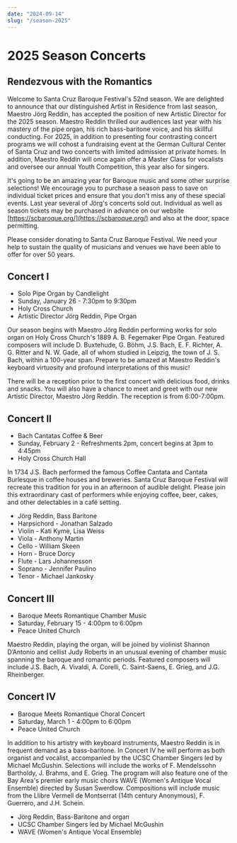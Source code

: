 ```yaml
---
date: "2024-09-14"
slug: "/season-2025"
---
```


# 2025 Season Concerts

## Rendezvous with the Romantics

Welcome to Santa Cruz Baroque Festival's 52nd season. We are delighted to announce that our distinguished Artist in Residence from last season, Maestro Jörg Reddin, has accepted the position of new Artistic Director for the 2025 season. Maestro Reddin thrilled our audiences last year with his mastery of the pipe organ, his rich bass-baritone voice, and his skillful conducting. For 2025, in addition to presenting four contrasting concert programs we will cohost a fundraising event at the German Cultural Center of Santa Cruz and two concerts with limited admission at private homes. In addition, Maestro Reddin will once again offer a Master Class for vocalists and oversee our annual Youth Competition, this year also for singers. 

It's going to be an amazing year for Baroque music and some other surprise selections! We encourage you to purchase a season pass to save on individual ticket prices and ensure that you don't miss any of these special events. Last year several of Jörg's concerts sold out. Individual as well as season tickets may be purchased in advance on our website [https://scbaroque.org/](https://scbaroque.org/) and also at the door, space permitting.

Please consider donating to Santa Cruz Baroque Festival. We need your help to sustain the quality of musicians and venues we have been able to offer for over 50 years.

## Concert I
* Solo Pipe Organ by Candlelight
* Sunday, January 26 - 7:30pm to 9:30pm
* Holy Cross Church
* Artistic Director Jörg Reddin, Pipe Organ

Our season begins with Maestro Jörg Reddin performing works for solo organ on Holy Cross Church's 1889 A. B. Fegemaker Pipe Organ. Featured composers will include D. Buxtehude, G. Böhm, J.S. Bach, E. F. Richter, A. G. Ritter and N. W. Gade, all of whom studied in Leipzig, the town of J. S. Bach, within a 100-year span. Prepare to be amazed at Maestro Reddin's keyboard virtuosity and profound interpretations of this music!

There will be a reception prior to the first concert with delicious food, drinks and snacks. You will also have a chance to meet and greet with our new Artistic Director, Maestro Jörg Reddin. The reception is from 6:00-7:00pm.


## Concert II
* Bach Cantatas Coffee & Beer
* Sunday, February 2 - Refreshments 2pm, concert begins at 3pm to 4:45pm
* Holy Cross Church Hall

In 1734 J.S. Bach performed the famous Coffee Cantata and Cantata Burlesque in coffee houses and breweries.  Santa Cruz Baroque Festival will recreate this tradition for you in an afternoon of audible delight.  Please join this extraordinary cast of performers while enjoying coffee, beer, cakes, and other delectables in a café setting.

* Jörg Reddin, Bass Baritone
* Harpsichord - Jonathan Salzado
* Violin - Kati Kyme, Lisa Weiss
* Viola - Anthony Martin
* Cello - William Skeen 
* Horn - Bruce Dorcy
* Flute - Lars Johannesson
* Soprano - Jennifer Paulino
* Tenor - Michael Jankosky


## Concert III 
* Baroque Meets Romantique Chamber Music
* Saturday, February 15 - 4:00pm to 6:00pm
* Peace United Church

Maestro Reddin, playing the organ, will be joined by violinist Shannon D’Antonio and cellist Judy Roberts in an unusual evening of chamber music spanning the baroque and romantic periods. Featured composers will include J.S. Bach, A. Vivaldi, A. Corelli, C. Saint-Saens, E. Grieg, and J.G. Rheinberger.


## Concert IV
* Baroque Meets Romantique Choral Concert
* Saturday, March 1 - 4:00pm to 6:00pm
* Peace United Church

In addition to his artistry with keyboard instruments, Maestro Reddin is in frequent demand as a bass-baritone. In Concert IV he will perform as both organist and vocalist, accompanied by the UCSC Chamber Singers led by Michael McGushin. Selections will include the works of F. Mendelssohn Bartholdy, J. Brahms, and E. Grieg.  The program will also feature one of the Bay Area's premier early music choirs WAVE (Women's Antique Vocal Ensemble) directed by Susan Swerdlow. Compositions will include music from the Llibre Vermell de Montserrat (14th century Anonymous), F. Guerrero, and J.H. Schein. 

* Jörg Reddin, Bass-Baritone and organ
* UCSC Chamber Singers led by Michael McGushin
* WAVE (Women's Antique Vocal Ensemble)

